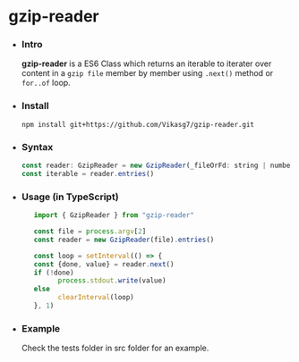 # gzip-reader

- ### Intro  
   **gzip-reader** is a ES6 Class which returns an iterable to iterater over content in a `gzip file` member by member using `.next()` method or `for..of` loop.

- ### Install  
   `npm install git+https://github.com/Vikasg7/gzip-reader.git`  

- ### Syntax  
   ````javascript  
   const reader: GzipReader = new GzipReader(_fileOrFd: string | number, _startPos?: number, _chunkSize?: number)
   const iterable = reader.entries()
   ````

- ### Usage (in TypeScript)  
   ````javascript  
      import { GzipReader } from "gzip-reader"

      const file = process.argv[2]
      const reader = new GzipReader(file).entries()

      const loop = setInterval(() => {
      const {done, value} = reader.next()
      if (!done) 
            process.stdout.write(value)
      else 
            clearInterval(loop)
      }, 1)
   ````

- ### Example
   Check the tests folder in src folder for an example.